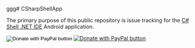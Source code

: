 ggg# CSharpShellApp

The primary purpose of this public repository is issue tracking for the <a href="https://play.google.com/store/apps/details?id=com.radinc.csharpshell">C# Shell .NET IDE</a> Android application.

<form action="https://www.paypal.com/donate" method="post" target="_top">
<input type="hidden" name="hosted_button_id" value="TBCL5Q5EVDCCS" />
<input type="image" src="https://www.paypalobjects.com/en_US/i/btn/btn_donate_LG.gif" border="0" name="submit" title="PayPal - The safer, easier way to pay online!" alt="Donate with PayPal button" />
<a href="https://www.paypal.com/donate/?hosted_button_id=TBCL5Q5EVDCCS"><img alt="Donate with PayPal button" border="0" src="https://www.paypalobjects.com/en_US/i/btn/btn_donate_LG.gif" /></a>
